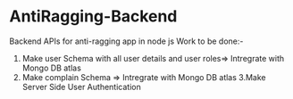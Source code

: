 # AntiRagging-Backend
Backend APIs for anti-ragging app in node js 
Work to be done:-
1. Make user Schema with all user details and user roles=> Intregrate with Mongo DB atlas
2. Make complain Schema => Intregrate with Mongo DB atlas
3.Make Server Side User Authentication
